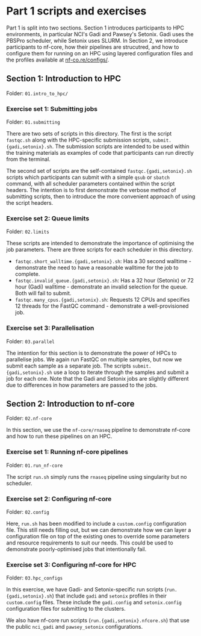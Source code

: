 # Part 1 scripts and exercises

Part 1 is split into two sections. Section 1 introduces participants to HPC environments, in particular NCI's Gadi and Pawsey's Setonix. Gadi uses the PBSPro scheduler, while Setonix uses SLURM. In Section 2, we introduce participants to nf-core, how their pipelines are strucutred, and how to configure them for running on an HPC using layered configuration files and the profiles available at [nf-co.re/configs/](https://nf-co.re/configs/).

## Section 1: Introduction to HPC

Folder: `01.intro_to_hpc/`

### Exercise set 1: Submitting jobs

Folder: `01.submitting`

There are two sets of scripts in this directory. The first is the script `fastqc.sh` along with the HPC-specific submission scripts, `submit.{gadi,setonix}.sh`. The submission scripts are intended to be used within the training materials as examples of code that participants can run directly from the terminal.

The second set of scripts are the self-contained `fastqc.{gadi,setonix}.sh` scripts which participants can submit with a simple `qsub` or `sbatch` command, with all scheduler parameters contained within the script headers. The intention is to first demonstrate the verbose method of submitting scripts, then to introduce the more convenient approach of using the script headers.

### Exercise set 2: Queue limits

Folder: `02.limits`

These scripts are intended to demonstrate the importance of optimising the job parameters. There are three scripts for each scheduler in this directory.

- `fastqc.short_walltime.{gadi,setonix}.sh`: Has a 30 second walltime - demonstrate the need to have a reasonable walltime for the job to complete.
- `fastqc.invalid_queue.{gadi,setonix}.sh`: Has a 32 hour (Setonix) or 72 hour (Gadi) walltime - demonstrate an invalid selection for the queue. Both will fail to submit.
- `fastqc.many_cpus.{gadi,setonix}.sh`: Requests 12 CPUs and specifies 12 threads for the FastQC command - demonstrate a well-provisioned job.

### Exercise set 3: Parallelisation

Folder: `03.parallel`

The intention for this section is to demonstrate the power of HPCs to parallelise jobs. We again run FastQC on multiple samples, but now we submit each sample as a separate job. The scripts `submit.{gadi,setonix}.sh` use a loop to iterate through the samples and submit a job for each one. Note that the Gadi and Setonix jobs are slightly different due to differences in how parameters are passed to the jobs.

## Section 2: Introduction to nf-core

Folder: `02.nf-core`

In this section, we use the `nf-core/rnaseq` pipeline to demonstrate nf-core and how to run these pipelines on an HPC.

### Exercise set 1: Running nf-core pipelines

Folder: `01.run_nf-core`

The script `run.sh` simply runs the `rnaseq` pipeline using singularity but no scheduler.

### Exercise set 2: Configuring nf-core

Folder: `02.config`

Here, `run.sh` has been modified to include a `custom.config` configuration file. This still needs filling out, but we can demonstrate how we can layer a configuration file on top of the existing ones to override some parameters and resource requirements to suit our needs. This could be used to demonstrate poorly-optimised jobs that intentionally fail.

### Exercise set 3: Configuring nf-core for HPC

Folder: `03.hpc_configs`

In this exercise, we have Gadi- and Setonix-specific run scripts (`run.{gadi,setonix}.sh`) that include `gadi` and `setonix` profiles in their `custom.config` files. These include the `gadi.config` and `setonix.config` configuration files for submitting to the clusters.

We also have nf-core run scripts (`run.{gadi,setonix}.nfcore.sh`) that use the public `nci_gadi` and `pawsey_setonix` configurations.